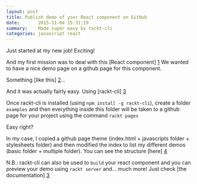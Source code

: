 ```yaml
---
layout: post
title: Publish demo of your React component on GitHub
date:       2015-11-04 15:31:19
summary:    Made super easy by rackt-cli
categories: javascript react
---
```


Just started at my new job! Exciting!

And my first mission was to deal with this [React component] [1]
We wanted to have a nice demo page on a github page for this component.

Something [like this] [2]...

And it was actually fairly easy. Using [rackt-cli] [3]

Once rackt-cli is installed (using `npm install -g rackt-cli`), create a folder `examples` and then everything inside this folder will be taken to a github page for your project using the command `rackt pages`

Easy right?

In my case, I copied a github page theme (index.html + javascripts folder + stylesheets folder) and then modified the index to list my different demos (basic folder + multiple folder). You can see the structure [here] [4]

N.B.: rackt-cli can also be used to `build` your react component and you can preview your demo using `rackt server` and... much more! Just check [the documentation] [3]

  [1]: https://github.com/springload/react-svg-icon
  [2]: https://springload.github.io/react-svg-icon/
  [3]: https://github.com/mzabriskie/rackt-cli
  [4]: https://github.com/springload/react-svg-icon/tree/master/examples